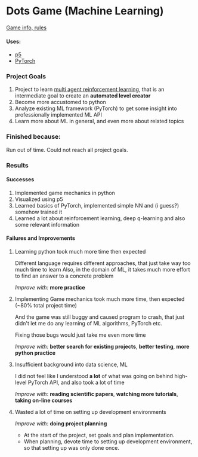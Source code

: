# Dots Game (Machine Learning)
[Game info, rules](https://en.wikipedia.org/wiki/Dots_(game))

#### Uses:
- [p5](https://p5.readthedocs.io/en/latest/install.html)
- [PyTorch](https://pytorch.org/)


### Project Goals

1. Project to learn [multi agent reinforcement learning](), that is an intermediate goal
    to create an **automated level creator**
1. Become more accustomed to python
1. Analyze existing ML framework (PyTorch) to get some insight into
    professionally implemented ML API
1. Learn more about ML in general, and even more about related topics

### Finished because:

Run out of time. Could not reach all project goals. 

### Results

#### Successes

1. Implemented game mechanics in python
1. Visualized using p5
1. Learned basics of PyTorch, implemented simple NN and (i guess?) somehow trained it
1. Learned a lot about reinforcement learning, deep q-learning and also some relevant information

#### Failures and Improvements

1. Learning python took much more time then expected

    Different language requires different approaches, that just take way too much time to learn
    Also, in the domain of ML, it takes much more effort to find an answer to a concrete problem
    
    *Improve with:* **more practice**
     
1. Implementing Game mechanics took much more time, then expected (~80% total project time)

    And the game was still buggy and caused program to crash, that just didn't let me do any learning
    of ML algorithms, PyTorch etc.
    
    Fixing those bugs would just take me even more time
    
    *Improve with:* **better search for existing projects**, **better testing**, **more python practice**
    
1. Insufficient background into data science, ML

    I did not feel like I understood **a lot** of what was going on behind high-level PyTorch API,
    and also took a lot of time
    
    *Improve with*: **reading scientific papers**, **watching more tutorials**, **taking on-line courses**
    
1. Wasted a lot of time on setting up development environments
    
    *Improve with*: **doing project planning**
        
    - At the start of the project, set goals and plan implementation.
    - When planning, devote time to setting up development environment,
    so that setting up was only done once.
